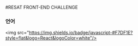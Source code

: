 #RESAT FRONT-END CHALLENGE

### 언어
<img src="https://img.shields.io/badge/javascript-#F7DF1E?style=flat&logo=React&logoColor=white"/>
